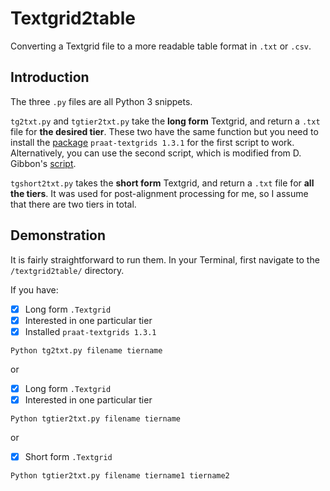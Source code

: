 # Textgrid2table
Converting a Textgrid file to a more readable table format in `.txt` or `.csv`.

## Introduction

The three `.py` files are all Python 3 snippets.

`tg2txt.py` and `tgtier2txt.py` take the **long form** Textgrid, and return a `.txt` file for **the desired tier**.
These two have the same function but you need to install the [package](https://pypi.org/project/praat-textgrids/) `praat-textgrids 1.3.1` for the first script to work.
Alternatively, you can use the second script, which is modified from D. Gibbon's [script](http://wwwhomes.uni-bielefeld.de/gibbon/Forms/Python/PHONETICS/textgrid2csv.html).

`tgshort2txt.py` takes the **short form** Textgrid, and return a `.txt` file for **all the tiers**. It was used for post-alignment processing for me, so I assume that there are two tiers in total.

## Demonstration
It is fairly straightforward to run them.
In your Terminal, first navigate to the `/textgrid2table/` directory.

If you have:
- [x] Long form `.Textgrid`
- [x] Interested in one particular tier
- [x] Installed `praat-textgrids 1.3.1`

```
Python tg2txt.py filename tiername
```
or 
- [x] Long form `.Textgrid`
- [x] Interested in one particular tier

```
Python tgtier2txt.py filename tiername
```

or

- [x] Short form `.Textgrid`
```
Python tgtier2txt.py filename tiername1 tiername2
```
